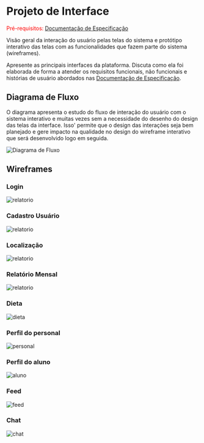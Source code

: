 
# Projeto de Interface

<span style="color:red">Pré-requisitos: <a href="2-Especificação do Projeto.md"> Documentação de Especificação</a></span>

Visão geral da interação do usuário pelas telas do sistema e protótipo interativo das telas com as funcionalidades que fazem parte do sistema (wireframes).

 Apresente as principais interfaces da plataforma. Discuta como ela foi elaborada de forma a atender os requisitos funcionais, não funcionais e histórias de usuário abordados nas <a href="2-Especificação do Projeto.md"> Documentação de Especificação</a>.

## Diagrama de Fluxo

O diagrama apresenta o estudo do fluxo de interação do usuário com o sistema interativo e  muitas vezes sem a necessidade do desenho do design das telas da interface. Isso' permite que o design das interações seja bem planejado e gere impacto na qualidade no design do wireframe interativo que será desenvolvido logo em seguida.



![Diagrama de Fluxo](img/Diagrama%20de%20Fluxo.png)




## Wireframes

### Login
![relatorio](img/Login.png)

### Cadastro Usuário
![relatorio](img/Cadastro.png)

### Localização
![relatorio](img/Localiza%C3%A7%C3%A3o.png)

### Relatório Mensal
![relatorio](img/relatorio.jpg)

### Dieta
![dieta](img/dieta.jpg)

### Perfil do personal
![personal](img/personal.png)

### Perfil do aluno
![aluno](img/aluno.png)

### Feed
![feed](img/wireframefeed.png)

### Chat
![chat](img/wireframeChat.png)

